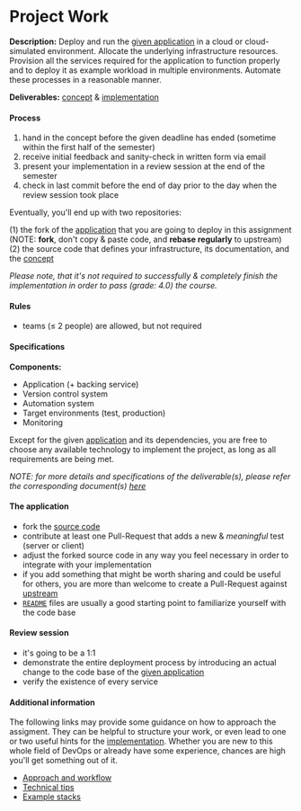 Project Work 
============


__Description:__ Deploy and run the [given application](https://github.com/lucendio/lecture-devops-app) in a
cloud or cloud-simulated environment. Allocate the underlying infrastructure resources. Provision all the services 
required for the application to function properly and to deploy it as example workload in multiple environments.
Automate these processes in a reasonable manner.

__Deliverables:__ [concept](./../deliverables/project_concept.md) & [implementation](./../deliverables/project_implementation.md)


#### Process

1. hand in the concept before the given deadline has ended (sometime within the first half of the semester)
2. receive initial feedback and sanity-check in written form via email
3. present your implementation in a review session at the end of the semester
4. check in last commit before the end of day prior to the day when the review session took place

Eventually, you'll end up with two repositories:

(1) the fork of the [application](https://github.com/lucendio/lecture-devops-app) that you are going to deploy
    in this assignment (NOTE: __fork__, don't copy & paste code, and __rebase regularly__ to upstream)
(2) the source code that defines your infrastructure, its documentation, and the
    [concept](./../deliverables/project_concept.md)

*Please note, that it's not required to successfully & completely finish the implementation in order to pass (grade: 4.0)
the course.*


#### Rules

* teams (≤ 2 people) are allowed, but not required


#### Specifications

__Components:__

* Application (+ backing service)
* Version control system
* Automation system
* Target environments (test, production)
* Monitoring

Except for the given [application](https://github.com/lucendio/lecture-devops-app) and its dependencies, you are free
to choose any available technology to implement the project, as long as all requirements are being met.  

*NOTE: for more details and specifications of the deliverable(s), please refer the corresponding document(s) 
[here](./../deliverables)*


#### The application

* fork the [source code](https://github.com/lucendio/lecture-devops-app)
* contribute at least one Pull-Request that adds a new & *meaningful* test (server or client)
* adjust the forked source code in any way you feel necessary in order to integrate with your implementation
* if you add something that might be worth sharing and could be useful for others, you are more than welcome to create
  a Pull-Request against [upstream](https://github.com/lucendio/lecture-devops-app)
* [`README`](https://github.com/lucendio/lecture-devops-app/blob/master/README.md) files are usually a good starting
  point to familiarize yourself with the code base


#### Review session

* it's going to be a 1:1 
* demonstrate the entire deployment process  by introducing an actual change to the code base of the
  [given application](https://github.com/lucendio/lecture-devops-app)
* verify the existence of every service


#### Additional information

The following links may provide some guidance on how to approach the assigment. They can be helpful to structure your
work, or even lead to one or two useful hints for the [implementation](./../deliverables/project_implementation.md).
Whether you are new to this whole field of DevOps or already have some experience, chances are high you'll get something
out of it.

* [Approach and workflow](./../tips.md#approach-and-workflow)
* [Technical tips](./../tips.md#technical-tips)
* [Example stacks](./../tips.md#example-stacks)
